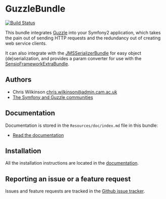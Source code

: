 GuzzleBundle
============

[![Build Status](https://travis-ci.org/misd-service-development/guzzle-bundle.png?branch=master)](http://travis-ci.org/misd-service-development/guzzle-bundle)

This bundle integrates [Guzzle](http://guzzlephp.org/) into your Symfony2 application, which takes the pain out of sending HTTP requests and the redundancy out of creating web service clients.

It can also integrate with the [JMSSerializerBundle](http://jmsyst.com/bundles/JMSSerializerBundle) for easy object (de)serialization, and provides a param converter for use with the [SensioFrameworkExtraBundle](http://symfony.com/doc/current/bundles/SensioFrameworkExtraBundle/).

Authors
-------

* Chris Wilkinson <chris.wilkinson@admin.cam.ac.uk>
* [The Symfony and Guzzle communities](https://github.com/misd-service-development/guzzle-bundle/contributors)

Documentation
-------------

Documentation is stored in the `Resources/doc/index.md` file in this bundle:

* [Read the documentation](Resources/doc/index.md)

Installation
------------

All the installation instructions are located in the [documentation](Resources/doc/index.md).

Reporting an issue or a feature request
---------------------------------------

Issues and feature requests are tracked in the [Github issue tracker](https://github.com/misd-service-development/guzzle-bundle/issues).
